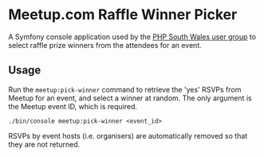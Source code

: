 # Meetup.com Raffle Winner Picker

A Symfony console application used by the [PHP South Wales user group](https://www.phpsouthwales.uk) to select raffle prize winners from the attendees for an event.

## Usage

Run the `meetup:pick-winner` command to retrieve the 'yes' RSVPs from Meetup for an event, and select a winner at random. The only argument is the Meetup event ID, which is required.

    ./bin/console meetup:pick-winner <event_id>

RSVPs by event hosts (i.e. organisers) are automatically removed so that they are not returned.
